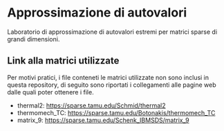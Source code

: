 # Approssimazione di autovalori

Laboratorio di approssimazione di autovalori estremi per matrici sparse di grandi dimensioni.

## Link alla matrici utilizzate

Per motivi pratici, i file conteneti le matrici utilizzate non sono inclusi in questa repository, di seguito sono riportati i collegamenti alle pagine web dalle quali poter ottenere i file.

- thermal2: https://sparse.tamu.edu/Schmid/thermal2
- thermomech_TC: https://sparse.tamu.edu/Botonakis/thermomech_TC
- matrix_9: https://sparse.tamu.edu/Schenk_IBMSDS/matrix_9